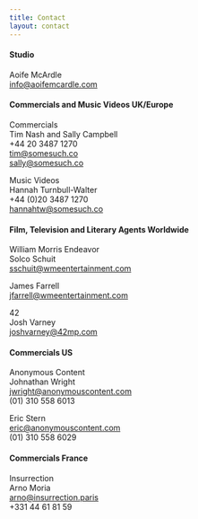 ```yaml
---
title: Contact
layout: contact
---
```


#### Studio  
Aoife McArdle  
[info@aoifemcardle.com](mailto:info@aoifemcardle.com)

#### Commercials and Music Videos UK/Europe

Commercials  
Tim Nash and Sally Campbell  
+44 20 3487 1270  
[tim@somesuch.co](mailto:tim@somesuch.co)  
[sally@somesuch.co](mailto:sally@somesuch.co)  

Music Videos  
Hannah Turnbull-Walter  
+44 (0)20 3487 1270  
[hannahtw@somesuch.co](mailto:hannahtw@somesuch.co)  

#### Film, Television and Literary Agents Worldwide
William Morris Endeavor  
Solco Schuit  
[sschuit@wmeentertainment.com](mailto:sschuit@wmeentertainment.com)

James Farrell  
[jfarrell@wmeentertainment.com](mailto:jfarrell@wmeentertainment.com)

42  
Josh Varney  
[joshvarney@42mp.com](mailto:joshvarney@42mp.com)

#### Commercials US
Anonymous Content  
Johnathan Wright  
[jwright@anonymouscontent.com](mailto:jwright@anonymouscontent.com)  
(01) 310 558 6013  

Eric Stern  
[eric@anonymouscontent.com](mailto:eric@anonymouscontent.com)  
(01) 310 558 6029

#### Commercials France
Insurrection  
Arno Moria  
[arno@insurrection.paris](mailto:arno@insurrection.paris)  
+331 44 61 81 59